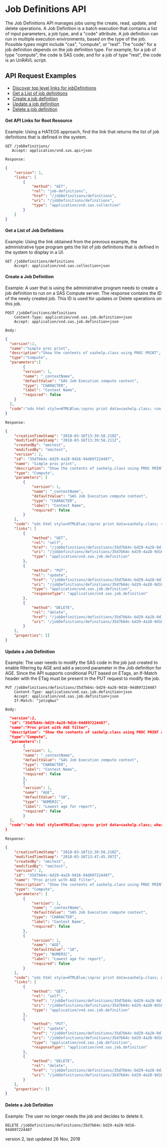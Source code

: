 # Job Definitions API
The Job Definitions API manages jobs using the create, read, update, and delete operations. A Job Definition is a batch execution that contains a list of input parameters, a job type, and a "code" attribute. A job definition can run in multiple execution environments,
based on the type of the job.  Possible types might include "cas", "compute", or "rest".  The "code" for a job definition
depends on the job definition type.  For example, for a job of type "compute", the code is SAS code; and
for a job of type "rest", the code is an UnRAVL script.

## API Request Examples

* [Discover top level links for jobDefinitions](#top-level-link)
* [Get a List of job definitions](#GetJobDefinitions)
* [Create a job definition](#CreateJobDefinition)
* [Update a job definition](#UpdateJobDefinition)
* [Delete a job definition](#DeleteJobDefinition)

#### <a name='top-level-link'>Get API Links for Root Resource</a>
Example: Using a HATEOS approach, find the link that returns the
list of job definitions that is defined in the system.

```
GET /jobDefinitions/
   Accept: application/vnd.sas.api+json
```

`Response:`

```json
{
    "version": 1,
    "links": [
        {
            "method": "GET",
            "rel": "job-definitions",
            "href": "/jobDefinitions/definitions",
            "uri": "/jobDefinitions/definitions",
            "type": "application/vnd.sas.collection"
        }
    ]
}
```

#### <a name='GetJobDefinitions'>Get a List of Job Definitions</a>
Example: Using the link obtained from the previous example, the administrative type program
gets the list of job definitions that is defined in the system to display in a UI.

```
GET /jobDefinitions/definitions
    Accept: application/vnd.sas.collection+json
```

#### <a name='CreateJobDefinition'>Create a Job Definition</a>
Example: A user that is using the administrative program needs to create a job definition to run on a SAS Compute server.  The response contains the ID of the newly created job.  This ID is used for updates or Delete operations on this job.

```
POST /jobDefinitions/definitions
    Content-Type: application/vnd.sas.job.definition+json
    Accept: application/vnd.sas.job.definition+json
```

`Body:`

```json
{
  "version":2,
  "name":"Simple proc print",
  "description":"Show the contents of sashelp.class using PROC PRINT",
  "type":"Compute",
  "parameters":[
        {
        "version": 1,
        "name": "_contextName",
        "defaultValue": "SAS Job Execution compute context",
        "type": "CHARACTER",
        "label": "Context Name",
        "required": false
    }
  ],
  "code":"ods html style=HTMLBlue;\nproc print data=sashelp.class; run; quit;\nods html close;"
}
```

`Response:`

```json
{
    "creationTimeStamp": "2018-03-16T13:39:58.210Z",
    "modifiedTimeStamp": "2018-03-16T13:39:58.211Z",
    "createdBy": "omitest",
    "modifiedBy": "omitest",
    "version": 2,
    "id": "35d7b64c-bd29-4a28-9d16-94d897224487",
    "name": "Simple proc print",
    "description": "Show the contents of sashelp.class using PROC PRINT",
    "type": "Compute",
    "parameters": [
        {
            "version": 1,
            "name": "_contextName",
            "defaultValue": "SAS Job Execution compute context",
            "type": "CHARACTER",
            "label": "Context Name",
            "required": false
        }
    ],
    "code": "ods html style=HTMLBlue;\nproc print data=sashelp.class; run; quit;\nods html close;",
    "links": [
        {
            "method": "GET",
            "rel": "self",
            "href": "/jobDefinitions/definitions/35d7b64c-bd29-4a28-9d16-94d897224487",
            "uri": "/jobDefinitions/definitions/35d7b64c-bd29-4a28-9d16-94d897224487",
            "type": "application/vnd.sas.job.definition"
        },
        {
            "method": "PUT",
            "rel": "update",
            "href": "/jobDefinitions/definitions/35d7b64c-bd29-4a28-9d16-94d897224487",
            "uri": "/jobDefinitions/definitions/35d7b64c-bd29-4a28-9d16-94d897224487",
            "type": "application/vnd.sas.job.definition",
            "responseType": "application/vnd.sas.job.definition"
        },
        {
            "method": "DELETE",
            "rel": "delete",
            "href": "/jobDefinitions/definitions/35d7b64c-bd29-4a28-9d16-94d897224487",
            "uri": "/jobDefinitions/definitions/35d7b64c-bd29-4a28-9d16-94d897224487"
        }
    ],
    "properties": []
}
```

#### <a name='UpdateJobDefinition'>Update a Job Definition</a>
Example: The user needs to modify the SAS code in the job just created to enable filtering by AGE and add a second parameter in the Job definition for AGE.  Since the API supports conditional PUT based on ETags, an If-Match header with the ETag must be present in the PUT request to modify the job.

```
PUT /jobDefinitions/definitions/35d7b64c-bd29-4a28-9d16-94d897224487
    Content-Type: application/vnd.sas.job.definition+json
    Accept: application/vnd.sas.job.definition+json
    If-Match: "jetzq6wz"
```

`Body:`

```json
  "version":2,
  "id": "35d7b64c-bd29-4a28-9d16-94d897224487",
  "name":"Proc print with AGE filter",
  "description": "Show the contents of sashelp.class using PROC PRINT and filtering by AGE.",
  "type":"Compute",
  "parameters":[
        {
        "version": 1,
        "name": "_contextName",
        "defaultValue": "SAS Job Execution compute context",
        "type": "CHARACTER",
        "label": "Context Name",
        "required": false
        },
        {
        "version": 1,
        "name": "AGE",
        "defaultValue": "10",
        "type": "NUMERIC",
        "label": "Lowest age for report",
        "required": false
        }
  ],
  "code":"ods html style=HTMLBlue;\nproc print data=sashelp.class; where age > &AGE; run; quit;\nods html close;"
}
```

`Response:`

```json
{
    "creationTimeStamp": "2018-03-16T13:39:58.210Z",
    "modifiedTimeStamp": "2018-03-16T13:47:45.397Z",
    "createdBy": "omitest",
    "modifiedBy": "omitest",
    "version": 2,
    "id": "35d7b64c-bd29-4a28-9d16-94d897224487",
    "name": "Proc print with AGE filter",
    "description": "Show the contents of sashelp.class using PROC PRINT and filtering by AGE.",
    "type": "Compute",
    "parameters": [
        {
            "version": 1,
            "name": "_contextName",
            "defaultValue": "SAS Job Execution compute context",
            "type": "CHARACTER",
            "label": "Context Name",
            "required": false
        },
        {
            "version": 1,
            "name": "AGE",
            "defaultValue": "10",
            "type": "NUMERIC",
            "label": "Lowest age for report",
            "required": false
        }
    ],
    "code": "ods html style=HTMLBlue;\nproc print data=sashelp.class; where age > &AGE; run; quit;\nods html close;",
    "links": [
        {
            "method": "GET",
            "rel": "self",
            "href": "/jobDefinitions/definitions/35d7b64c-bd29-4a28-9d16-94d897224487",
            "uri": "/jobDefinitions/definitions/35d7b64c-bd29-4a28-9d16-94d897224487",
            "type": "application/vnd.sas.job.definition"
        },
        {
            "method": "PUT",
            "rel": "update",
            "href": "/jobDefinitions/definitions/35d7b64c-bd29-4a28-9d16-94d897224487",
            "uri": "/jobDefinitions/definitions/35d7b64c-bd29-4a28-9d16-94d897224487",
            "type": "application/vnd.sas.job.definition",
            "responseType": "application/vnd.sas.job.definition"
        },
        {
            "method": "DELETE",
            "rel": "delete",
            "href": "/jobDefinitions/definitions/35d7b64c-bd29-4a28-9d16-94d897224487",
            "uri": "/jobDefinitions/definitions/35d7b64c-bd29-4a28-9d16-94d897224487"
        }
    ],
    "properties": []
}
```

#### <a name='DeleteJobDefinition'>Delete a Job Definition</a>
Example: The user no longer needs the job and decides to delete it.

```
DELETE /jobDefinitions/definitions/35d7b64c-bd29-4a28-9d16-94d897224487
```

version 2, last updated 26 Nov, 2019